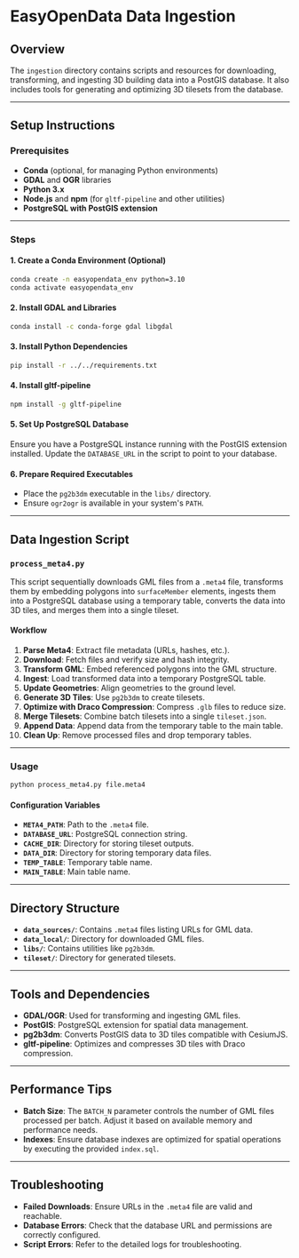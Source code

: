 # EasyOpenData Data Ingestion

## Overview

The `ingestion` directory contains scripts and resources for downloading, transforming, and ingesting 3D building data into a PostGIS database. It also includes tools for generating and optimizing 3D tilesets from the database.

---

## Setup Instructions

### Prerequisites

- **Conda** (optional, for managing Python environments)
- **GDAL** and **OGR** libraries
- **Python 3.x**
- **Node.js** and **npm** (for `gltf-pipeline` and other utilities)
- **PostgreSQL with PostGIS extension**

---

### Steps

#### 1. Create a Conda Environment (Optional)

```bash
conda create -n easyopendata_env python=3.10
conda activate easyopendata_env
```

#### 2. Install GDAL and Libraries

```bash
conda install -c conda-forge gdal libgdal
```

#### 3. Install Python Dependencies

```bash
pip install -r ../../requirements.txt
```

#### 4. Install gltf-pipeline

```bash
npm install -g gltf-pipeline
```

#### 5. Set Up PostgreSQL Database

Ensure you have a PostgreSQL instance running with the PostGIS extension installed. Update the `DATABASE_URL` in the script to point to your database.

#### 6. Prepare Required Executables

- Place the `pg2b3dm` executable in the `libs/` directory.
- Ensure `ogr2ogr` is available in your system's `PATH`.

---

## Data Ingestion Script

### `process_meta4.py`

This script sequentially downloads GML files from a `.meta4` file, transforms them by embedding polygons into `surfaceMember` elements, ingests them into a PostgreSQL database using a temporary table, converts the data into 3D tiles, and merges them into a single tileset.

#### Workflow

1. **Parse Meta4**: Extract file metadata (URLs, hashes, etc.).
2. **Download**: Fetch files and verify size and hash integrity.
3. **Transform GML**: Embed referenced polygons into the GML structure.
4. **Ingest**: Load transformed data into a temporary PostgreSQL table.
5. **Update Geometries**: Align geometries to the ground level.
6. **Generate 3D Tiles**: Use `pg2b3dm` to create tilesets.
7. **Optimize with Draco Compression**: Compress `.glb` files to reduce size.
8. **Merge Tilesets**: Combine batch tilesets into a single `tileset.json`.
9. **Append Data**: Append data from the temporary table to the main table.
10. **Clean Up**: Remove processed files and drop temporary tables.

---

### Usage

```bash
python process_meta4.py file.meta4
```

#### Configuration Variables

- **`META4_PATH`**: Path to the `.meta4` file.
- **`DATABASE_URL`**: PostgreSQL connection string.
- **`CACHE_DIR`**: Directory for storing tileset outputs.
- **`DATA_DIR`**: Directory for storing temporary data files.
- **`TEMP_TABLE`**: Temporary table name.
- **`MAIN_TABLE`**: Main table name.

---

## Directory Structure

- **`data_sources/`**: Contains `.meta4` files listing URLs for GML data.
- **`data_local/`**: Directory for downloaded GML files.
- **`libs/`**: Contains utilities like `pg2b3dm`.
- **`tileset/`**: Directory for generated tilesets.

---

## Tools and Dependencies

- **GDAL/OGR**: Used for transforming and ingesting GML files.
- **PostGIS**: PostgreSQL extension for spatial data management.
- **pg2b3dm**: Converts PostGIS data to 3D tiles compatible with CesiumJS.
- **gltf-pipeline**: Optimizes and compresses 3D tiles with Draco compression.

---

## Performance Tips

- **Batch Size**: The `BATCH_N` parameter controls the number of GML files processed per batch. Adjust it based on available memory and performance needs.
- **Indexes**: Ensure database indexes are optimized for spatial operations by executing the provided `index.sql`.

---

## Troubleshooting
 
- **Failed Downloads**: Ensure URLs in the `.meta4` file are valid and reachable.
- **Database Errors**: Check that the database URL and permissions are correctly configured.
- **Script Errors**: Refer to the detailed logs for troubleshooting.
